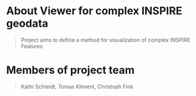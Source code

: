 # About Viewer for complex INSPIRE geodata
> Project aims to define a method for visualization of complex INSPIRE Features
# Members of project team
> Kathi Schleidt, Tomas Kliment, Christoph Fink
